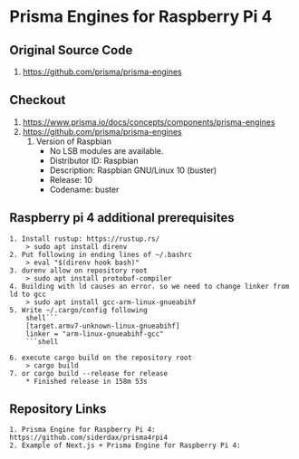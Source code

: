 # Prisma Engines for Raspberry Pi 4

## Original Source Code

   1. https://github.com/prisma/prisma-engines

## Checkout

   1. https://www.prisma.io/docs/concepts/components/prisma-engines
   2. https://github.com/prisma/prisma-engines
      1. Version of Raspbian
         * No LSB modules are available.
         * Distributor ID: Raspbian
         * Description: Raspbian GNU/Linux 10 (buster)
         * Release: 10
         * Codename: buster

## Raspberry pi 4 additional prerequisites

    1. Install rustup: https://rustup.rs/
        > sudo apt install direnv
    2. Put following in ending lines of ~/.bashrc
        > eval "$(direnv hook bash)"
    3. durenv allow on repository root
        > sudo apt install protobuf-compiler
    4. Building with ld causes an error. so we need to change linker from ld to gcc
        > sudo apt install gcc-arm-linux-gnueabihf
    5. Write ~/.cargo/config following
        shell```
        [target.armv7-unknown-linux-gnueabihf]
        linker = "arm-linux-gnueabihf-gcc"
        ```shell

    6. execute cargo build on the repository root
        > cargo build
    7. or cargo build --release for release
        * Finished release in 158m 53s
## Repository Links

    1. Prisma Engine for Raspberry Pi 4: https://github.com/siderdax/prisma4rpi4
    2. Example of Next.js + Prisma Engine for Raspberry Pi 4: 
